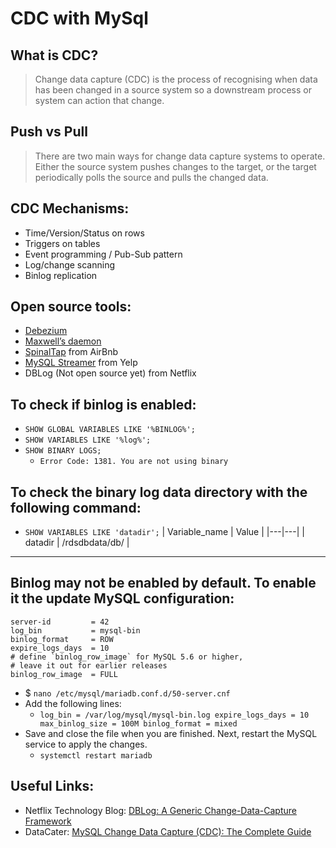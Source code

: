 # CDC with MySql

## What is CDC?
>Change data capture (CDC) is the process of recognising when data has been changed in a source system so a downstream process or system can action that change.
## Push vs Pull
>There are two main ways for change data capture systems to operate. Either the source system pushes changes to the target, or the target periodically polls the source and pulls the changed data.
## CDC Mechanisms:

- Time/Version/Status on rows
- Triggers on tables
- Event programming / Pub-Sub pattern
- Log/change scanning
- Binlog replication

## Open source tools:
- [Debezium](https://debezium.io/)
- [Maxwell’s daemon](https://maxwells-daemon.io/)
- [SpinalTap](https://github.com/airbnb/SpinalTap) from AirBnb
- [MySQL Streamer](https://github.com/Yelp/mysql_streamer) from Yelp
- DBLog (Not open source yet) from Netflix

## To check if binlog is enabled: 
- `SHOW GLOBAL VARIABLES LIKE '%BINLOG%';`
- `SHOW VARIABLES LIKE '%log%';`
- `SHOW BINARY LOGS;`
    - `Error Code: 1381. You are not using binary`
## To check the binary log data directory with the following command:
- `SHOW VARIABLES LIKE 'datadir';`
  | Variable_name | Value |
  |---|---|
  | datadir | /rdsdbdata/db/ |
---
## Binlog may not be enabled by default. To enable it the update MySQL configuration:

```
server-id         = 42
log_bin           = mysql-bin
binlog_format     = ROW
expire_logs_days  = 10
# define `binlog_row_image` for MySQL 5.6 or higher,
# leave it out for earlier releases
binlog_row_image  = FULL
```

- $ `nano /etc/mysql/mariadb.conf.d/50-server.cnf`
- Add the following lines:
  - `log_bin = /var/log/mysql/mysql-bin.log expire_logs_days = 10 max_binlog_size = 100M binlog_format = mixed`
- Save and close the file when you are finished. Next, restart the MySQL service to apply the changes.
  - `systemctl restart mariadb`
## Useful Links:
- Netflix Technology Blog: [DBLog: A Generic Change-Data-Capture Framework](https://netflixtechblog.com/dblog-a-generic-change-data-capture-framework-69351fb9099b)
- DataCater: [MySQL Change Data Capture (CDC): The Complete Guide](https://datacater.io/blog/2021-08-25/mysql-cdc-complete-guide.html#cdc-binlog)
